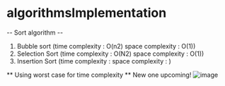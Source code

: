 # algorithmsImplementation

-- Sort algorithm --
1. Bubble sort (time complexity : O(n2)  space complexity : O(1)) 
2. Selection Sort (time complexity : O(N2) space complexity : O(1)) 
3. Insertion Sort (time complexity :  space complexity : ) 

** Using worst case for time complexity
** New one upcoming!
![image](https://user-images.githubusercontent.com/96929412/182003364-8d4ceb63-3a4a-42e4-b48d-dec920891bf6.png)
